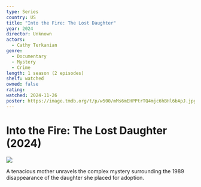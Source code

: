 ```yaml
---
type: Series
country: US
title: "Into the Fire: The Lost Daughter"
year: 2024
director: Unknown
actors:
  - Cathy Terkanian
genre:
  - Documentary
  - Mystery
  - Crime
length: 1 season (2 episodes)
shelf: watched
owned: false
rating:
watched: 2024-11-26
poster: https://image.tmdb.org/t/p/w500/mMs6mEHPPtrTQ4mjc6hBHl6bApJ.jpg
---
```


# Into the Fire: The Lost Daughter (2024)

![](https://image.tmdb.org/t/p/w500/mMs6mEHPPtrTQ4mjc6hBHl6bApJ.jpg)

A tenacious mother unravels the complex mystery surrounding the 1989 disappearance of the daughter she placed for adoption.